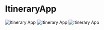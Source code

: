 # ItineraryApp

<img src="https://i.imgflip.com/3j8zsd.gif" title="Itinerary App"/>

<img src=" " title="Itinerary App"/>

<img src="https://i.imgflip.com/3j90pb.gif" title="Itinerary App"/>
